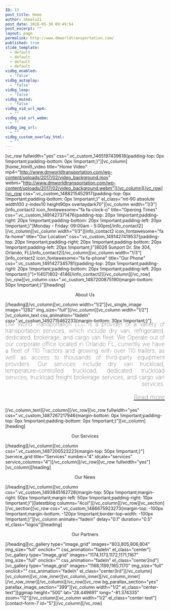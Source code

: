 ```yaml
---
ID: 13
post_title: Home
author: akmalu21
post_date: 2016-05-30 09:49:54
post_excerpt: ""
layout: page
permalink: http://www.dmworldtransportation.com/
published: true
slide_template:
  - default
  - default
  - default
  - default
vidbg_enabled:
  - 'false'
vidbg_autoplay:
  - 'false'
vidbg_loop:
  - 'false'
vidbg_muted:
  - 'false'
vidbg_vid_url_mp4:
  - ""
vidbg_vid_url_webm:
  - ""
vidbg_img_url:
  - ""
vidbg_custom_overlay_html:
  - ""
---
```

[vc_row fullwidth="yes" css=".vc_custom_1465197439618{padding-top: 0px !important;padding-bottom: 0px !important;}"][vc_column][home_html5_video title="Home Video" mp4="http://www.dmworldtransportation.com/wp-content/uploads/2017/02/video_background.mov" webm="http://www.dmworldtransportation.com/wp-content/uploads/2017/02/video_background.webm"][/vc_column][/vc_row][vc_row css=".vc_custom_1488215452917{padding-top: 0px !important;padding-bottom: 0px !important;}" el_class="mt-90 absolute width100 z-index10 height90px overlaydark70"][vc_column width="1/3"][info_contact2 icon_fontawesome="fa fa-clock-o" title="Opening Times" css=".vc_custom_1491427371476{padding-top: 20px !important;padding-right: 20px !important;padding-bottom: 20px !important;padding-left: 20px !important;}"]Monday - Friday: 09:00am - 5:00pm[/info_contact2][/vc_column][vc_column width="1/3"][info_contact2 icon_fontawesome="fa fa-home" title="Our Location" css=".vc_custom_1491427419537{padding-top: 20px !important;padding-right: 20px !important;padding-bottom: 20px !important;padding-left: 20px !important;}"]8026 Sunport Dr. Ste 304, Orlando, FL[/info_contact2][/vc_column][vc_column width="1/3"][info_contact2 icon_fontawesome="fa fa-phone" title="Our Phone" css=".vc_custom_1491427345781{padding-top: 20px !important;padding-right: 20px !important;padding-bottom: 20px !important;padding-left: 20px !important;}"]+1(407)802-4146[/info_contact2][/vc_column][/vc_row][vc_row][vc_column css=".vc_custom_1487200875190{margin-bottom: 50px !important;}"][heading]
<p style="text-align: center;">About Us</p>
[/heading][/vc_column][vc_column width="1/2"][vc_single_image image="1262" img_size="full"][/vc_column][vc_column width="1/2"][vc_column_text css_animation="fadeIn" css=".vc_custom_1492715462233{margin-bottom: 30px !important;}"]
<h3 style="font-size: 18px; text-align: justify; text-align-last: right; text-justify: inter-word; color: #000000; font-weight: lighter; margin-top: -8px;">DM World Transportation LLC is a provider of a variety of transportation services, which include dry van, refrigerated, dedicated, brokerage, and cargo van fleet. We Operate out of our corporate office located in Orlando FL, currently we have a fleet of 110 Tractors and growing with over 110 trailers, as well as access to thousands of third-party equipment providers. Our services include dry van truckload, temperature-controlled truckload, dedicated truckload services, truckload freight brokerage services, and cargo van services.</h3>
<p style="font-size: 20px; font-weight: lighter; text-align: right;"><a href="http://www.dmworldtransportation.com/about/">Read more</a></p>
[/vc_column_text][/vc_column][/vc_row][vc_row fullwidth="yes" css=".vc_custom_1487267217946{margin-bottom: 0px !important;padding-top: 0px !important;padding-bottom: 0px !important;}"][vc_column][heading]
<p style="text-align: center;">Our Services</p>
[/heading][/vc_column][vc_column css=".vc_custom_1487200523223{margin-top: 50px !important;}"][service_grid title="Services" number="4" idcate="services" service_columns="4"][/vc_column][/vc_row][vc_row fullwidth="yes"][vc_column][heading]
<p style="text-align: center;">Our News</p>
[/heading][/vc_column][vc_column css=".vc_custom_1493845162728{margin-top: 50px !important;margin-right: 50px !important;margin-left: 50px !important;padding-right: 10px !important;}"][latestblog columns="4col"][/vc_column][/vc_row][vc_section][/vc_section][vc_row css=".vc_custom_1486675923273{margin-top: -100px !important;margin-bottom: -120px !important;border-top-width: -100px !important;}"][vc_column animate="fadein" delay="0.1" duration="0.5" el_class="logos"][heading]
<p style="text-align: center;">Our Partners</p>
[/heading][vc_gallery type="image_grid" images="803,805,806,804" img_size="full" onclick="" css_animation="fadeIn" el_class="center"][vc_gallery type="image_grid" images="1174,1173,1172,1171,1167" img_size="full" onclick="" css_animation="fadeIn" el_class="center2nd"][vc_gallery type="image_grid" images="1168,1169,1165,1170" img_size="full" onclick="" css_animation="fadeIn" el_class="center3rd"][/vc_column][vc_column][vc_row_inner][vc_column_inner][/vc_column_inner][/vc_row_inner][/vc_column][/vc_row][vc_row bg_parallax_section="yes" parallax_image_section="399"][vc_column width="1/2" el_class="center-text"][ggmap height="500" lat="28.449691" long="-81.374335" zoom="12"][/vc_column][vc_column width="1/2" el_class="center-text"][contact-form-7 id="5"][/vc_column][/vc_row]